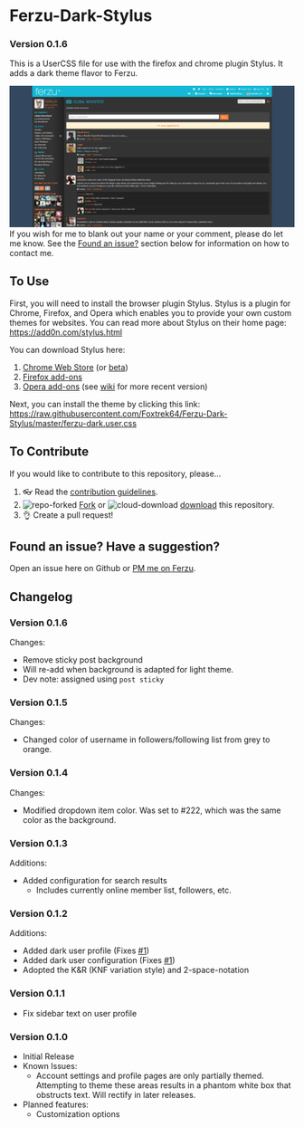 # Ferzu-Dark-Stylus
### Version 0.1.6
This is a UserCSS file for use with the firefox and chrome plugin Stylus. It adds a dark theme flavor to Ferzu.

![Ferzu-Dark-Theme](https://raw.githubusercontent.com/Foxtrek64/Ferzu-Dark-Stylus/master/Ferzu%20Dark%20Theme.png)
If you wish for me to blank out your name or your comment, please do let me know. See the [Found an issue?](#found-an-issue) section below for information on how to contact me.

## To Use 
First, you will need to install the browser plugin Stylus. Stylus is a plugin for Chrome, Firefox, and Opera which enables you to provide your own custom themes for websites. You can read more about Stylus on their home page: https://add0n.com/stylus.html

You can download Stylus here:
1. [Chrome Web Store](https://chrome.google.com/webstore/detail/stylus/clngdbkpkpeebahjckkjfobafhncgmne) (or [beta](https://chrome.google.com/webstore/detail/stylus-beta/apmmpaebfobifelkijhaljbmpcgbjbdo))
2. [Firefox add-ons](https://addons.mozilla.org/firefox/addon/styl-us/)
3. [Opera add-ons](https://addons.opera.com/extensions/details/stylus/) (see [wiki](https://github.com/openstyles/stylus/wiki/Opera,-Outdated-Stylus) for more recent version)

Next, you can install the theme by clicking this link:
https://raw.githubusercontent.com/Foxtrek64/Ferzu-Dark-Stylus/master/ferzu-dark.user.css

## To Contribute
If you would like to contribute to this repository, please...

1. 👓 Read the [contribution guidelines](./.github/CONTRIBUTING.md).
1. ![repo-forked](https://user-images.githubusercontent.com/136959/42383736-c4cb0db8-80fd-11e8-91ca-12bae108bccc.png) [Fork](https://github.com/Foxtrek64/Ferzu-Dark-Stylus/fork) or ![cloud-download](https://user-images.githubusercontent.com/136959/42401932-9ee9cae0-813d-11e8-8691-16e29a85d3b9.png) [download](https://github.com/Foxtrek64/Ferzu-Dark-Stylus/archive/master.zip) this repository.
1. 👌 Create a pull request!

## Found an issue? Have a suggestion?
Open an issue here on Github or [PM me on Ferzu](https://www.ferzu.com/Member/Details/Foxtrek_64).

## Changelog

### Version 0.1.6
Changes:
  - Remove sticky post background
  - Will re-add when background is adapted for light theme.
  - Dev note: assigned using `post sticky`

### Version 0.1.5
Changes:
  - Changed color of username in followers/following list from grey to orange.

### Version 0.1.4
Changes:
  - Modified dropdown item color. Was set to #222, which was the same color as the background.

### Version 0.1.3
Additions:
  - Added configuration for search results
    - Includes currently online member list, followers, etc.

### Version 0.1.2
Additions:
  - Added dark user profile (Fixes [#1](https://github.com/Foxtrek64/Ferzu-Dark-Stylus/issues/1))
  - Added dark user configuration (Fixes [#1](https://github.com/Foxtrek64/Ferzu-Dark-Stylus/issues/1))
  - Adopted the K&R (KNF variation style) and 2-space-notation

### Version 0.1.1
  - Fix sidebar text on user profile

### Version 0.1.0
  - Initial Release
  - Known Issues:
    - Account settings and profile pages are only partially themed. Attempting to theme these areas results in a phantom white box that obstructs text. Will rectify in later releases.
  - Planned features:
    - Customization options

